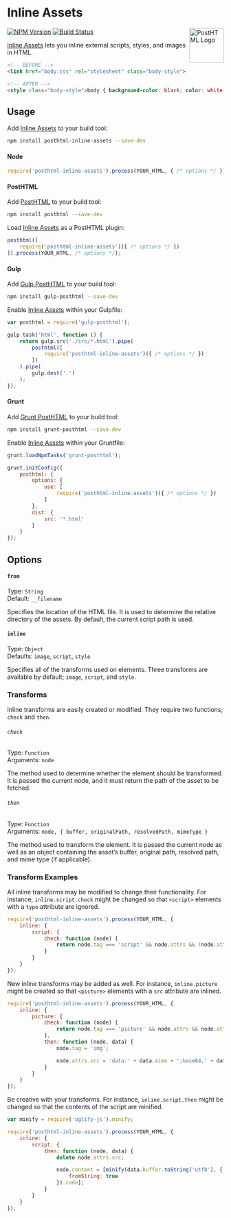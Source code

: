 # Inline Assets

<a href="https://github.com/posthtml/posthtml">
	<img src="http://posthtml.github.io/posthtml/logo.svg" alt="PostHTML Logo" style="float:right;height:80px;width:80px" width="80" height="80" align="right">
</a>

[![NPM Version][npm-img]][npm] [![Build Status][ci-img]][ci]

[Inline Assets] lets you inline external scripts, styles, and images in HTML.

```html
<!-- BEFORE -->
<link href="body.css" rel="stylesheet" class="body-style">
```

```html
<!-- AFTER -->
<style class="body-style">body { background-color: black; color: white; }</style>
```

## Usage

Add [Inline Assets] to your build tool:

```bash
npm install posthtml-inline-assets --save-dev
```

#### Node

```js
require('posthtml-inline-assets').process(YOUR_HTML, { /* options */ });
```

#### PostHTML

Add [PostHTML] to your build tool:

```bash
npm install posthtml --save-dev
```

Load [Inline Assets] as a PostHTML plugin:

```js
posthtml([
	require('posthtml-inline-assets')({ /* options */ })
]).process(YOUR_HTML, /* options */);
```

#### Gulp

Add [Gulp PostHTML] to your build tool:

```bash
npm install gulp-posthtml --save-dev
```

Enable [Inline Assets] within your Gulpfile:

```js
var posthtml = require('gulp-posthtml');

gulp.task('html', function () {
	return gulp.src('./src/*.html').pipe(
		posthtml([
			require('posthtml-inline-assets')({ /* options */ })
		])
	).pipe(
		gulp.dest('.')
	);
});
```

#### Grunt

Add [Grunt PostHTML] to your build tool:

```bash
npm install grunt-posthtml --save-dev
```

Enable [Inline Assets] within your Gruntfile:

```js
grunt.loadNpmTasks('grunt-posthtml');

grunt.initConfig({
	posthtml: {
		options: {
			use: [
				require('posthtml-inline-assets')({ /* options */ })
			]
		},
		dist: {
			src: '*.html'
		}
	}
});
```

## Options

#### `from`

Type: `String`  
Default: `__filename`

Specifies the location of the HTML file. It is used to determine the relative directory of the assets. By default, the current script path is used.

#### `inline`

Type: `Object`  
Defaults: `image`, `script`, `style`

Specifies all of the transforms used on elements. Three transforms are available by default; `image`, `script`, and `style`.

### Transforms

Inline transforms are easily created or modified. They require two functions; `check` and `then`.

###### `check`

Type: `Function`  
Arguments: `node`

The method used to determine whether the element should be transformed. It is passed the current node, and it must return the path of the asset to be fetched.

###### `then`

Type: `Function`  
Arguments: `node, { buffer, originalPath, resolvedPath, mimeType }`

The method used to transform the element. It is passed the current node as well as an object containing the asset’s buffer, original path, resolved path, and mime type (if applicable).

### Transform Examples

All inline transforms may be modified to change their functionality. For instance, `inline.script.check` might be changed so that `<script>` elements with a `type` attribute are ignored.

```js
require('posthtml-inline-assets').process(YOUR_HTML, {
	inline: {
		script: {
			check: function (node) {
				return node.tag === 'script' && node.attrs && !node.attrs.type && node.attrs.src;
			}
		}
	}
});
```

New inline transforms may be added as well. For instance, `inline.picture` might be created so that `<picture>` elements with a `src` attribute are inlined.

```js
require('posthtml-inline-assets').process(YOUR_HTML, {
	inline: {
		picture: {
			check: function (node) {
				return node.tag === 'picture' && node.attrs && node.attrs.src;
			},
			then: function (node, data) {
				node.tag = 'img';

				node.attrs.src = 'data:' + data.mime + ';base64,' + data.buffer.toString('base64');
			}
		}
	}
});
```

Be creative with your transforms. For instance, `inline.script.then` might be changed so that the contents of the script are minified.

```js
var minify = require('uglify-js').minify;

require('posthtml-inline-assets').process(YOUR_HTML, {
	inline: {
		script: {
			then: function (node, data) {
				delete node.attrs.src;

				node.content = [minify(data.buffer.toString('utf8'), {
					fromString: true
				}).code];
			}
		}
	}
});
```

[ci]:      https://travis-ci.org/jonathantneal/posthtml-inline-assets
[ci-img]:  https://img.shields.io/travis/jonathantneal/posthtml-inline-assets.svg
[npm]:     https://www.npmjs.com/package/posthtml-inline-assets
[npm-img]: https://img.shields.io/npm/v/posthtml-inline-assets.svg

[Gulp PostHTML]:  https://github.com/posthtml/gulp-posthtml
[Grunt PostHTML]: https://github.com/TCotton/grunt-posthtml
[PostHTML]:       https://github.com/posthtml/posthtml

[Inline Assets]: https://github.com/jonathantneal/posthtml-inline-assets
